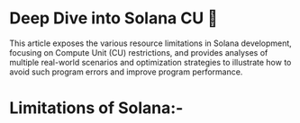 # Deep Dive into Solana CU 🦀
This article exposes the various resource limitations in Solana development, focusing on Compute Unit (CU) restrictions, and provides analyses of multiple real-world scenarios and optimization strategies to illustrate how to avoid such program errors and improve program performance.

# Limitations of Solana:- 

